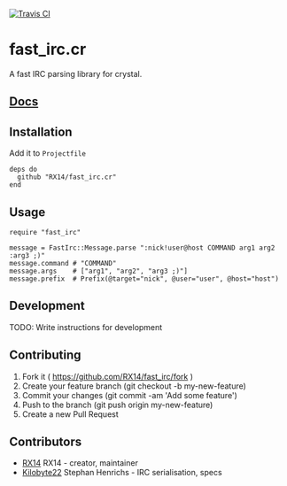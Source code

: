 [![Travis CI](https://img.shields.io/travis/RX14/fast_irc.cr.svg)](https://travis-ci.org/RX14/fast_irc.cr)
# fast_irc.cr

A fast IRC parsing library for crystal.

## [Docs](http://www.docrystal.org/github.com/RX14/fast_irc.cr/)

## Installation

Add it to `Projectfile`

```crystal
deps do
  github "RX14/fast_irc.cr"
end
```

## Usage

```crystal
require "fast_irc"

message = FastIrc::Message.parse ":nick!user@host COMMAND arg1 arg2 :arg3 ;)"
message.command # "COMMAND"
message.args    # ["arg1", "arg2", "arg3 ;)"]
message.prefix  # Prefix(@target="nick", @user="user", @host="host")
```

## Development

TODO: Write instructions for development

## Contributing

1. Fork it ( https://github.com/RX14/fast_irc/fork )
2. Create your feature branch (git checkout -b my-new-feature)
3. Commit your changes (git commit -am 'Add some feature')
4. Push to the branch (git push origin my-new-feature)
5. Create a new Pull Request

## Contributors

- [RX14](https://github.com/RX14) RX14 - creator, maintainer
- [Kilobyte22](https://github.com/Kilobyte22) Stephan Henrichs - IRC serialisation, specs
